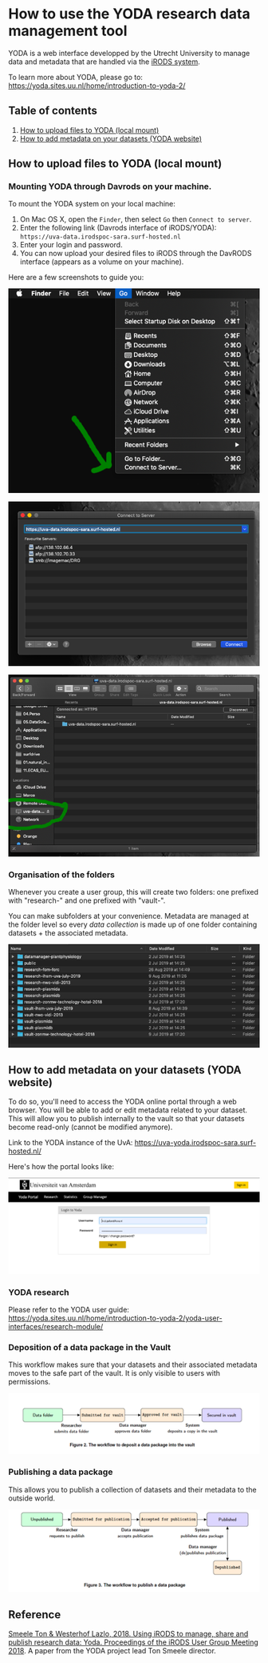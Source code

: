 # How to use the YODA research data management tool 
YODA is a web interface developped by the Utrecht University 
to manage data and metadata that are handled via the [iRODS system](https://irods.org/). 

To learn more about YODA, please go to: https://yoda.sites.uu.nl/home/introduction-to-yoda-2/

## Table of contents
1. [How to upload files to YODA (local mount)](#how-to-upload-files-to-yoda-local-mount)
2. [How to add metadata on your datasets (YODA website)](#how-to-add-metadata-on-your-datasets-yoda-website)


## How to upload files to YODA (local mount)

### Mounting YODA through Davrods on your machine.
To mount the YODA system on your local machine:
1. On Mac OS X, open the `Finder`, then select `Go` then `Connect to server`.
2. Enter the following link (Davrods interface of iRODS/YODA): `https://uva-data.irodspoc-sara.surf-hosted.nl` 
3. Enter your login and password.
4. You can now upload your desired files to iRODS through the DavRODS interface (appears as a volume on your machine).

Here are a few screenshots to guide you:  

![Step 1](../img/connect-to-server.png)

![Step 2](../img/connect-to-server-2.png)

![Step 3](../img/davrods-1.png)

### Organisation of the folders
Whenever you create a user group, this will create two folders: one prefixed with "research-" and one prefixed with "vault-".

You can make subfolders at your convenience. Metadata are managed at the folder level so every *data collection* is made up of one folder containing datasets + the associated metadata. 

![Folder organisation](../img/folder-structure.png)


## How to add metadata on your datasets (YODA website)
To do so, you'll need to access the YODA online portal through a web browser. You will be able to add or edit metadata related to your dataset. This will allow you to publish internally to the vault so that your datasets become read-only (cannot be modified anymore).

Link to the YODA instance of the UvA: https://uva-yoda.irodspoc-sara.surf-hosted.nl/    

Here's how the portal looks like:  

![YODA portal login](../img/yoda-portal-login.png)

### YODA research
Please refer to the YODA user guide: https://yoda.sites.uu.nl/home/introduction-to-yoda-2/yoda-user-interfaces/research-module/

### Deposition of a data package in the Vault
This workflow makes sure that your datasets and their associated metadata moves to the safe part of the vault. It is only visible to users with permissions. 

![Deposit in the Vault](../img/vault-publication.png)

### Publishing a data package
This allows you to publish a collection of datasets and their metadata to the outside world.

![Publish your data package](../img/publish-data.png)

## Reference
[Smeele Ton & Westerhof Lazlo, 2018. Using iRODS to manage, share and publish research
data: Yoda. Proceedings of the iRODS User Group Meeting 2018](./2018-Yoda.pdf). A paper from the YODA project lead Ton Smeele  director.